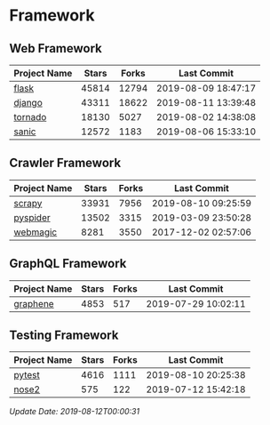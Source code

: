 # Framework

## Web Framework

| Project Name | Stars | Forks | Last Commit |
| ------------ | ----- | ----- | ----------- |
| [flask](https://github.com/pallets/flask) | 45814 | 12794 | 2019-08-09 18:47:17 |
| [django](https://github.com/django/django) | 43311 | 18622 | 2019-08-11 13:39:48 |
| [tornado](https://github.com/tornadoweb/tornado) | 18130 | 5027 | 2019-08-02 14:38:08 |
| [sanic](https://github.com/huge-success/sanic) | 12572 | 1183 | 2019-08-06 15:33:10 |

## Crawler Framework

| Project Name | Stars | Forks | Last Commit |
| ------------ | ----- | ----- | ----------- |
| [scrapy](https://github.com/scrapy/scrapy) | 33931 | 7956 | 2019-08-10 09:25:59 |
| [pyspider](https://github.com/binux/pyspider) | 13502 | 3315 | 2019-03-09 23:50:28 |
| [webmagic](https://github.com/code4craft/webmagic) | 8281 | 3550 | 2017-12-02 02:57:06 |

## GraphQL Framework

| Project Name | Stars | Forks | Last Commit |
| ------------ | ----- | ----- | ----------- |
| [graphene](https://github.com/graphql-python/graphene) | 4853 | 517 | 2019-07-29 10:02:11 |

## Testing Framework

| Project Name | Stars | Forks | Last Commit |
| ------------ | ----- | ----- | ----------- |
| [pytest](https://github.com/pytest-dev/pytest) | 4616 | 1111 | 2019-08-10 20:25:38 |
| [nose2](https://github.com/nose-devs/nose2) | 575 | 122 | 2019-07-12 15:42:18 |

*Update Date: 2019-08-12T00:00:31*